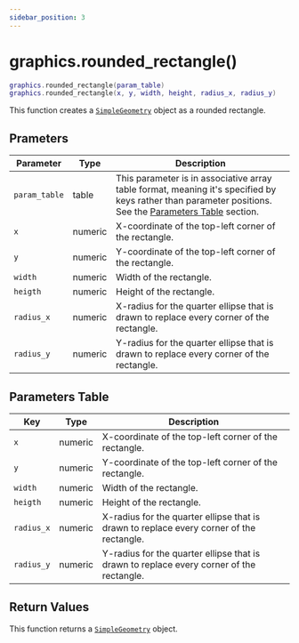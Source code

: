```yaml
---
sidebar_position: 3
---
```


# graphics.rounded_rectangle()
```lua
graphics.rounded_rectangle(param_table)
graphics.rounded_rectangle(x, y, width, height, radius_x, radius_y)
```
This function creates a [`SimpleGeometry`](/libs/graphics/SimpleGeometry) object as a rounded rectangle.


## Prameters
|Parameter|Type|Description|
|-|-|-|
|`param_table`|table|This parameter is in associative array table format, meaning it's specified by keys rather than parameter positions. See the [Parameters Table](#parameters-table) section.|
|`x`|numeric|X-coordinate of the top-left corner of the rectangle.
|`y`|numeric|Y-coordinate of the top-left corner of the rectangle.
|`width`|numeric|Width of the rectangle.
|`heigth`|numeric|Height of the rectangle.
|`radius_x`|numeric|X-radius for the quarter ellipse that is drawn to replace every corner of the rectangle.
|`radius_y`|numeric|Y-radius for the quarter ellipse that is drawn to replace every corner of the rectangle.


## Parameters Table
|Key|Type|Description|
|-|-|-|
|`x`|numeric|X-coordinate of the top-left corner of the rectangle.
|`y`|numeric|Y-coordinate of the top-left corner of the rectangle.
|`width`|numeric|Width of the rectangle.
|`heigth`|numeric|Height of the rectangle.
|`radius_x`|numeric|X-radius for the quarter ellipse that is drawn to replace every corner of the rectangle.
|`radius_y`|numeric|Y-radius for the quarter ellipse that is drawn to replace every corner of the rectangle.


## Return Values
This function returns a [`SimpleGeometry`](/libs/graphics/SimpleGeometry) object.
